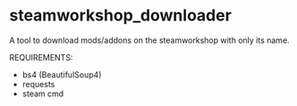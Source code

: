 # steamworkshop_downloader
 A tool to download mods/addons on the steamworkshop with only its name.


REQUIREMENTS:
- bs4 (BeautifulSoup4)
- requests
- steam cmd